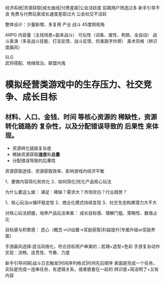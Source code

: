 经济系统|资源获取|成长曲线|付费差距|公会活跃度
前期用户筛选过多 新手引导不良 免费与付费玩家成长速度差距过大 公会社交不活跃

整体设计：少量新增，多复用
产业 战斗 45度侧视角

ARPG
内容量（主线场景+副本战斗）
可玩性（词条、属性、构筑、全自动）
战斗表演（多变战斗技能、打击反馈、战斗反馈、伤害跳字炸屏）
美术风格（辨识度画风）

SLG   
武将搭配、地缘政治、联盟内鬼

# 模拟经营类游戏中的生存压力、社交竞争、成长目标
## 材料、人口、金钱、时间 等核心资源的 稀缺性，资源转化链路的 复杂性，以及分配错误导致的 后果性 来体现。
- 资源转化链路复杂度
- 稀缺资源获取**速度**和**总量**
- 分配错误导致的后果性

资源获取途径、资源获取效率、影响游戏内经济平衡

1、要做内容简化和优化
2、如何简化|优化产品核心玩法

为什么要这么做：
满足：稀缺？需求大？市场空白？行业趋势？

1、核心玩法or循环稳定性
2、商业化模式持续变现
3、社交生态构建潜力大不大

对核心玩法把握，培养产品玩法审美：
成长目标感、理解门槛、策略性、数值占比

目标感与积累感：
民心（概念->UI设置->奖励获取|利益提升|专属升级or奖励界面）

手游画风选择:适当风格化，符合目标用户审美的；肌理+造型+色彩
手游复杂动作实现：流畅、连贯性、节奏、力度

新手引导间隔|战斗日志触发|时间序列格式|时间先后顺序
表面是完成一个任务，实际是完成一连串任务，有逻辑关系，或者嵌套在一起的
辨识度+简洁明了+又有内容
